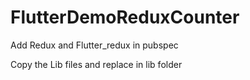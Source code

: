 # FlutterDemoReduxCounter
Add Redux and Flutter_redux in pubspec

Copy the Lib files and replace in lib folder
